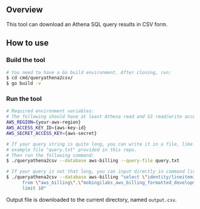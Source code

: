 ## Overview
This tool can download an Athena SQL query results in CSV form.

## How to use

### Build the tool
```bash
# You need to have a Go build environment. After cloning, run:
$ cd cmd/queryathena2csv/
$ go build -v
```

### Run the tool
```bash
# Required environment variables:
# The following should have at least Athena read and S3 read/write access.
AWS_REGION={your-aws-region}
AWS_ACCESS_KEY_ID={aws-key-id}
AWS_SECRET_ACCESS_KEY={aws-secret}

# If your query string is quite long, you can write it in a file, like the
# example file "query.txt" provided in this repo.
# Then run the following command:
$ ./queryathena2csv --database aws-billing --query-file query.txt

# If your query is not that long, you can input directly in command line:
$ ./queryathena2csv --database aws-billing "select \"identity/lineitemid\" \
      from \"aws_billing\".\"mobingilabs_aws_billing_formatted_development\" \
      limit 10"
```

Output file is downloaded to the current directory, named `output.csv`.

